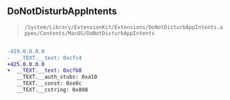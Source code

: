 ## DoNotDisturbAppIntents

> `/System/Library/ExtensionKit/Extensions/DoNotDisturbAppIntents.appex/Contents/MacOS/DoNotDisturbAppIntents`

```diff

-419.0.0.0.0
-  __TEXT.__text: 0xcfc4
+425.0.0.0.0
+  __TEXT.__text: 0xcfb8
   __TEXT.__auth_stubs: 0xa10
   __TEXT.__const: 0xe8c
   __TEXT.__cstring: 0x898

```
